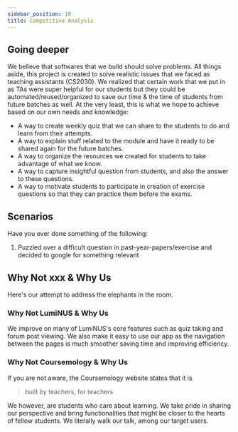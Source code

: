 ```yaml
---
sidebar_position: 10
title: Competitive Analysis
---
```


## **Going deeper**

We believe that softwares that we build should solve problems. All things aside,
this project is created to solve realistic issues that we faced as teaching
assistants (CS2030). We realized that certain work that we put in as TAs were
super helpful for our students but they could be automated/reused/organized to
save our time & the time of students from future batches as well. At the very
least, this is what we hope to achieve based on our own needs and knowledge:

- A way to create weekly quiz that we can share to the students to do and learn
  from their attempts.
- A way to explain stuff related to the module and have it ready to be shared
  again for the future batches.
- A way to organize the resources we created for students to take advantage of
  what we know.
- A way to capture insightful question from students, and also the answer to
  these questions.
- A way to motivate students to participate in creation of exercise questions so
  that they can practice them before the exams.

## **Scenarios**

Have you ever done something of the following:

1. Puzzled over a difficult question in past-year-papers/exercise and decided to
   google for something relevant

## **Why Not xxx & Why Us**

Here's our attempt to address the elephants in the room.

### **Why Not LumiNUS & Why Us**

We improve on many of LumiNUS's core features such as quiz taking and forum post
viewing. We also make it easy to use our app as the navigation between the pages
is much smoother saving time and improving efficiency.

### **Why Not Coursemology & Why Us**

If you are not aware, the Coursemology website states that it is

> built by teachers, for teachers

We however, are students who care about learning. We take pride in sharing our
perspective and bring functionalities that might be closer to the hearts of
fellow students. We literally walk our talk, among our target users.
